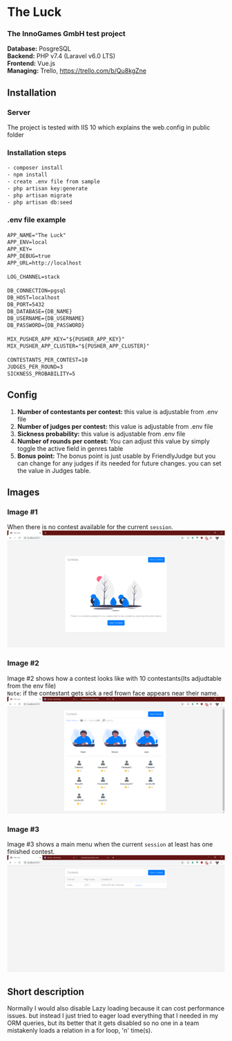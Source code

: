 # The Luck
### The InnoGames GmbH test project

<b>Database:</b> PosgreSQL <br>
<b>Backend:</b> PHP v7.4 (Laravel v6.0 LTS) <br>
<b>Frontend:</b> Vue.js <br>
<b>Managing:</b> Trello, https://trello.com/b/Qu8kgZne

## Installation
### Server
The project is tested with IIS 10 which explains the web.config in public folder <br>

### Installation steps
```
- composer install
- npm install
- create .env file from sample
- php artisan key:generate
- php artisan migrate
- php artisan db:seed
```

### .env file example
```
APP_NAME="The Luck"
APP_ENV=local
APP_KEY=
APP_DEBUG=true
APP_URL=http://localhost

LOG_CHANNEL=stack

DB_CONNECTION=pgsql
DB_HOST=localhost
DB_PORT=5432
DB_DATABASE={DB_NAME}
DB_USERNAME={DB_USERNAME}
DB_PASSWORD={DB_PASSWORD}

MIX_PUSHER_APP_KEY="${PUSHER_APP_KEY}"
MIX_PUSHER_APP_CLUSTER="${PUSHER_APP_CLUSTER}"

CONTESTANTS_PER_CONTEST=10
JUDGES_PER_ROUND=3
SICKNESS_PROBABILITY=5
```
## Config
1. <b>Number of contestants per contest:</b> this value is adjustable from .env file
2. <b>Number of judges per contest:</b> this value is adjustable from .env file
3. <b>Sickness probability:</b> this value is adjustable from .env file
4. <b>Number of rounds per contest:</b> You can adjust this value by simply toggle the active field in genres table
5. <b>Bonus point:</b> The bonus point is just usable by FriendlyJudge but you can change for any judges if its needed for future changes. you can set the value in Judges table.
## Images

### Image #1
When there is no contest available for the current `session`.
![Image of Yaktocat](https://github.com/farhadnowzari/the_luck/blob/master/blank_menu_1.png?raw=true)
### Image #2
Image #2 shows how a contest looks like with 10 contestants(Its adjudtable from the env file) <br>
`Note`: if the contestant gets sick a red frown face appears near their name.
![Image of Yaktocat](https://github.com/farhadnowzari/the_luck/blob/master/contest_1.png?raw=true)
### Image #3
Image #3 shows a main menu when the current `session` at least has one finished contest.
![Image of Yaktocat](https://github.com/farhadnowzari/the_luck/blob/master/filled_menu_1.png?raw=true)

## Short description
Normally I would also disable Lazy loading because it can cost performance issues. but instead I just tried to eager load everything that I needed in my ORM queries, but its better that it gets disabled so no one in a team mistakenly loads a relation in a for loop, 'n' time(s).
